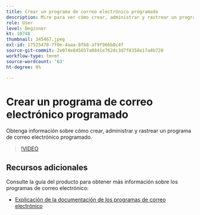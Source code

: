```yaml
---
title: Crear un programa de correo electrónico programado
description: Mire para ver cómo crear, administrar y rastrear un programa de correo electrónico programado.
role: User
level: Beginner
kt: 10748
thumbnail: 345467.jpeg
exl-id: 17525478-7f0e-4aaa-8fb8-af9f966b0c4f
source-git-commit: 2e074e845657a0841e762dc3d7f8358e17a4b720
workflow-type: tm+mt
source-wordcount: '63'
ht-degree: 0%

---
```


# Crear un programa de correo electrónico programado

Obtenga información sobre cómo crear, administrar y rastrear un programa de correo electrónico programado.

>[!VIDEO](https://video.tv.adobe.com/v/345467/?quality=12&learn=on)

## Recursos adicionales

Consulte la guía del producto para obtener más información sobre los programas de correo electrónico:

* [Explicación de la documentación de los programas de correo electrónico](https://experienceleague.adobe.com/docs/marketo/using/product-docs/email-marketing/email-programs/creating-an-email-program/understanding-email-programs.html?lang=en)
